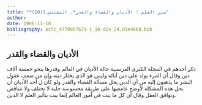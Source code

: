 ```yaml
---
title: "*سير العلم : الأديان والقضاء والقدر*. المقتبس 1(10)"
author: 
date: 1906-11-18
bibliography: oclc_4770057679-i_10-div_24.d1e4668.bib
---
```




##  الأديان والقضاء والقدر 


 ذكر أحدهم في المجلة الكبرى الفرنسية حالة الأديان في العالم وقدرها بنحو  خمسة آلاف  دين وقال أن المرء يولد على دين آبائه وليس هو الذي يختار دينه وإن من ضعف عقول البشر ما يذهبون إليه من أن الدين يحل مسألة القضاء والقدر ولو كان ل  أحد  الأديان أن يحل هذه المشكلة لأوضح غامضها على طريقة محسوسة جلية لا تختلف ولا تتناقض وتوافق العقل وقال أن كل ما يبت في أمور العالم إنما يبت بتأثير العلم لا الدين. 
